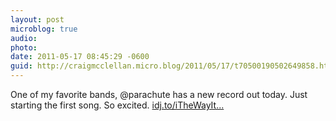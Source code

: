 ```yaml
---
layout: post
microblog: true
audio: 
photo: 
date: 2011-05-17 08:45:29 -0600
guid: http://craigmcclellan.micro.blog/2011/05/17/t70500190502649858.html
---
```

One of my favorite bands, @parachute has a new record out today.  Just starting the first song.  So excited. [idj.to/iTheWayIt...](http://idj.to/iTheWayItWas)
